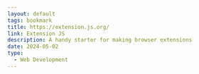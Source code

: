 ```yaml
---
layout: default
tags: bookmark
title: https://extension.js.org/
link: Extension JS
description: A handy starter for making browser extensions
date: 2024-05-02
type:
  - Web Development
---
```

